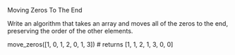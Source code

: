 Moving Zeros To The End

Write an algorithm that takes an array and moves all of the zeros to the end, preserving the order of the other elements.

move_zeros([1, 0, 1, 2, 0, 1, 3]) # returns [1, 1, 2, 1, 3, 0, 0]
